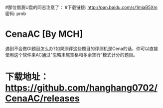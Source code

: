 #那位借我U盘的同志注意了：
#下载链接: http://pan.baidu.com/s/1miaB5Xm 密码: prob
# CenaAC [By MCH]

遇到不会做OI题目怎么办?如果测评这些题目的评测机是Cena的话，你可以直接使用这个软件来AC通过"忽略末尾空格和多余空行"模式计分的题目。

# 下载地址：https://github.com/hanghang0702/CenaAC/releases
